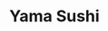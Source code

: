 ---
layout: place
title: "Yama Sushi"
permalink: /maryland/nottingham/yama-sushi.html
stateAbbr: MD
stateName: Maryland
cityName: Nottingham
seo:
  name: "Yama Sushi"
  type: Restaurant
  links: null
description: "Looking for sushi in Nottingham, Maryland? Check out Yama Sushi for a delightful Japanese dining experience. Enjoy a variety of sushi and other dishes in a w..."
place_id: ChIJ-YHBqMsJyIkRewZEmO4jtb8
photos:
  - name: >-
      places/ChIJ-YHBqMsJyIkRewZEmO4jtb8/photos/AeeoHcL0ZghZQ8zyEpHoDyiRPIpmLruedzVxMf5gfjWLGUoEzMGAUTvqCiX6Vlw_NQRKPV1SMEskDg16S56vfjyKmtsQsTkkfDDW5P0YIOclNtmjWgWCZg_hQEhnDNIbrkHD4cUpgLlao2RTrC26mIa_ebXFRk-ye6wm3eBN7lKLIiEjI3yZOnHCA1grUlX92EPfgrhhebqWZSCnCO_1IUit9bKYVWlOgHlm_q2oOFXfhMZIw718si_C31adrzORU7elDACaF4tHnLqrw5GgdJiRJcu8m6sALR9biOEMNuxfnn-XpjJrE-Thpjy2MUYkVELuTViI15dvgkCdIOXd4KceLty9djVyb2zl1SgmH66DChbNSVzl0EYEVWsO_yq4g1ouOySVeefEVV77tp81YNVWsQl_nvgz41KCKtmsqgh03fonJg
    widthPx: 4032
    heightPx: 3024
    authorAttributions:
      - displayName: Karen Clark
        uri: https://maps.google.com/maps/contrib/110502271050301449303
        photoUri: >-
          https://lh3.googleusercontent.com/a/ACg8ocIgn0fpP94vBlzVuSQaZAcM8_4-2ZLbw6O0DYzKTzeb2IA7Hp8N=s100-p-k-no-mo
    flagContentUri: >-
      https://www.google.com/local/imagery/report/?cb_client=maps_api_places.places_api&image_key=!1e10!2sCIHM0ogKEICAgICM5NSBGQ&hl=en-US
    googleMapsUri: >-
      https://www.google.com/maps/place//data=!3m4!1e2!3m2!1sCIHM0ogKEICAgICM5NSBGQ!2e10!4m2!3m1!1s0x89c809cba8c181f9:0xbfb523ee9844067b
  - name: >-
      places/ChIJ-YHBqMsJyIkRewZEmO4jtb8/photos/AeeoHcL-XYtC4Utnw3yEz8kHPSX__Y1WnftT4ZiA8RsDnif-bthXuBGL1kcIcWNxbgBMqhQ8f9TgZynnHc0S_r3dTtjesqoAOdHn-c9K0NvqFQCPNVEYq6y2H2Kkn-JN1GoJSFlbSETvVWKdy6zGNdBN_d611EtmAjkvIKecw-SudE8CnWMtnNVSjtVXVFuPLOvtBmeL0GkorLyLKP5BoB0FwQzxhhSvsyZHRJ7zK2wxsWMaFbEI_J-EkPJ3WDA_oGns2c4MxEwdwMDqNzKES_XOCZgS4xmeNS1PomsUrryL414DhqYHDqsTQYYgJZq1TlSCW4cQf3swvaYjPy72b8inWfIYlAl3qBlILN6raG9lSun7u954IdjnzJj768hyCRic30PH7zXt-dnPRHHFLdaaQoY87ORegukB_t1XXFT2n_M
    widthPx: 1816
    heightPx: 4032
    authorAttributions:
      - displayName: Brandon Huang
        uri: https://maps.google.com/maps/contrib/104114447799242452026
        photoUri: >-
          https://lh3.googleusercontent.com/a/ACg8ocI1RRfKqhuEJNAyMb4pNqjmpAotaseQqXDbw7MJ8uc13wqTRA=s100-p-k-no-mo
    flagContentUri: >-
      https://www.google.com/local/imagery/report/?cb_client=maps_api_places.places_api&image_key=!1e10!2sCIHM0ogKEICAgIDrwfD4FQ&hl=en-US
    googleMapsUri: >-
      https://www.google.com/maps/place//data=!3m4!1e2!3m2!1sCIHM0ogKEICAgIDrwfD4FQ!2e10!4m2!3m1!1s0x89c809cba8c181f9:0xbfb523ee9844067b
  - name: >-
      places/ChIJ-YHBqMsJyIkRewZEmO4jtb8/photos/AeeoHcK7LG4H0iGNUH_yk1E-G0kStz-LJIZc_r9WMPenr7yswzgCmY0h-cVxnvJZE7pjpkkKxPoAbZNxz-BCKaDX9JtLQkp-v4YXftCIcGaKkOKfOfMWKIHGO3C6tRhhs5c8aEgKKeuPuBEYfL6urb1urE_qSCLBcS_QqH3H3eSb2WcHdCTemIgxbSPhzutNj6dxtfYqdp65G8cVGPp-ycaf0yBANWJy681WGI1kFfhu1MubBOf3Xr4dhBY_cg8C9RYlyKzKr597GOv1F0bSnQJFjH7VrLgLQiG3i1jPK4Qrachx45hNjgGzIZlQIvZeHXYXC6dInr6Ni6pT9PhwCLNqjKdXjWrLlHu98DEXkjjKjx4TyPrrg7r7HvBoEIlQao8zA9so8rxpWawXgphqugJpXD68kkl9dqRREseBcjtJIAGncw-z
    widthPx: 4032
    heightPx: 3024
    authorAttributions:
      - displayName: Karen Clark
        uri: https://maps.google.com/maps/contrib/110502271050301449303
        photoUri: >-
          https://lh3.googleusercontent.com/a/ACg8ocIgn0fpP94vBlzVuSQaZAcM8_4-2ZLbw6O0DYzKTzeb2IA7Hp8N=s100-p-k-no-mo
    flagContentUri: >-
      https://www.google.com/local/imagery/report/?cb_client=maps_api_places.places_api&image_key=!1e10!2sCIHM0ogKEICAgIDkhOf9pAE&hl=en-US
    googleMapsUri: >-
      https://www.google.com/maps/place//data=!3m4!1e2!3m2!1sCIHM0ogKEICAgIDkhOf9pAE!2e10!4m2!3m1!1s0x89c809cba8c181f9:0xbfb523ee9844067b
  - name: >-
      places/ChIJ-YHBqMsJyIkRewZEmO4jtb8/photos/AeeoHcL7PwyWrLanHMduH7b4lOQu_ykImhFBfENyA4Tf_vSGJutS1Pu2kDJNZtTY37-DbbPUhhrNp8WBPIhqV2C8_dml9_uH8yEKHibyv2Mmhc59yGE5ktXs01lz9Wljl1FGw7NEhN69BdKtnyRa-PRZ2-4lULqpl-WNCzamuJGM7BujHj1BGSt92VTPYFiq6IoDTjDdV6EP0xFKwMfZi2LgKdt1CqrRePFx0rm48aIrxHQ7btBQKmJ9-GtmMD3YOg2fd10jVyuBkKtGc3M0PEc0e1Ny78AUM2pzsCvbaC0VB7IbmJFC3muLAfAaGcc13BK5dYYUB0mSYUQ6KhDFNcCdETSW6aaTt1VsERa5ha0sPQJrLGYD1wIbTqa_feQNlm-0zhkcI-CzEV93v8JFuqFdpnNO4imVodeu76vVbJzVJ4rmi_HB
    widthPx: 1495
    heightPx: 1471
    authorAttributions:
      - displayName: Mukesh Sigdel
        uri: https://maps.google.com/maps/contrib/106052302129321806240
        photoUri: >-
          https://lh3.googleusercontent.com/a/ACg8ocIOkvvy3ChqAV3QrKMzhZZV3envM9IEbsCMDPt_bKUy_1w-1_Ht=s100-p-k-no-mo
    flagContentUri: >-
      https://www.google.com/local/imagery/report/?cb_client=maps_api_places.places_api&image_key=!1e10!2sCIHM0ogKEICAgIDCtfO7kAE&hl=en-US
    googleMapsUri: >-
      https://www.google.com/maps/place//data=!3m4!1e2!3m2!1sCIHM0ogKEICAgIDCtfO7kAE!2e10!4m2!3m1!1s0x89c809cba8c181f9:0xbfb523ee9844067b
  - name: >-
      places/ChIJ-YHBqMsJyIkRewZEmO4jtb8/photos/AeeoHcIo-EhCSU5hBkAL311jEgGgLZKaBHVLQt44eeTNpUnLCOnHoAHDie7mu1awTBSknPSR9PDFyaKvgHb6_p3RYciKDw35PVJcMwcjq40P8ks0GdWkCkU8D8MXTucz9k1dPdBF6fp7u7t59y9eWZUCxnbjz0J6kBs8eFgZvt6X-YvFnAPc02netIDYCCfEy13OiUWwv2ov0_QiT2n5zE-iDJDzy8SZ_rli_ajmcbaEwMSzc3YoqTHvXPL3NrUtiLd09CvMb6d-qnMlsmmagEHOmLzeOJrdVd1TpFTtbOD_qro7atCBYwlYfmheRRjdYGLE8NDndq3UvLZtexYctdC8r1KpvytEkwkcbAsguPmk_Mz0pyWJ3HzEYUK8vWWR-J_3FD6AkMeJfmfLYlbROopprBPP3HYvxIonaWqBTBzoPn2nBw
    widthPx: 4032
    heightPx: 3024
    authorAttributions:
      - displayName: Karen Clark
        uri: https://maps.google.com/maps/contrib/110502271050301449303
        photoUri: >-
          https://lh3.googleusercontent.com/a/ACg8ocIgn0fpP94vBlzVuSQaZAcM8_4-2ZLbw6O0DYzKTzeb2IA7Hp8N=s100-p-k-no-mo
    flagContentUri: >-
      https://www.google.com/local/imagery/report/?cb_client=maps_api_places.places_api&image_key=!1e10!2sCIHM0ogKEICAgICM5OSZeg&hl=en-US
    googleMapsUri: >-
      https://www.google.com/maps/place//data=!3m4!1e2!3m2!1sCIHM0ogKEICAgICM5OSZeg!2e10!4m2!3m1!1s0x89c809cba8c181f9:0xbfb523ee9844067b
  - name: >-
      places/ChIJ-YHBqMsJyIkRewZEmO4jtb8/photos/AeeoHcJHjuXZoh8rndMc1g1JQZVmvqkF9S19w_R_KPvc6U7cMaI3fLJ34IbzfxJz6GKA19fIrBAMZD2WN8Q3Qm3RGAFNlX92k36abRdGivrasBSjnVYZTbsoexWpYVeqmOHOIukxBm8NA_f2jbL5BH5ur6X1oTQrrLPyQoX7KGxlJK9p3CovJy-_0hx30tZiie1fiX_lv2YS4YWVLwWXA43cPjI4rtKwSVHoRLHuwl7mFBgp4sPxcNB5e3HGvO20XR_vi1fEZhLHOpjLp0Xv8lF-6HgP5ZgshfL_UkLgRewy-qfFa--btwnXuvXPDfMpjKWeKa34CsDu1_Qs6X-HJZBDCMMT8Fu51afehroPBynmQpjwhAjIMj8AF8SPUfh84T3t73e2tQq3l9tbaroULtAuzG4bxzWOV4bDuBV7CN0m82MR7w
    widthPx: 3024
    heightPx: 4032
    authorAttributions:
      - displayName: Tyler Cymet
        uri: https://maps.google.com/maps/contrib/103940523754185426978
        photoUri: >-
          https://lh3.googleusercontent.com/a-/ALV-UjVtz8usjJjlcpD_eTUJx5cefLAIO_svs4Yumq3soSlWt9Y0Pj_SYQ=s100-p-k-no-mo
    flagContentUri: >-
      https://www.google.com/local/imagery/report/?cb_client=maps_api_places.places_api&image_key=!1e10!2sCIHM0ogKEICAgICBpsqqGA&hl=en-US
    googleMapsUri: >-
      https://www.google.com/maps/place//data=!3m4!1e2!3m2!1sCIHM0ogKEICAgICBpsqqGA!2e10!4m2!3m1!1s0x89c809cba8c181f9:0xbfb523ee9844067b
  - name: >-
      places/ChIJ-YHBqMsJyIkRewZEmO4jtb8/photos/AeeoHcIXleFd-sPa1UP4UMdDLxbO4j6A9Ohd1R2fN36y8ZUKbXjKaBBGxCDhWG9BNpkSnJSbfI2nE1qQvXiEFyckqUifIscC1Z7tA_E-JMUhHz7ffdsy537h1qBa8LKWUP9wRCWn8DnxzM528xYDI2FEYwBLiPQDTSwrkL1v8EkKKN-0Vu8Pxu_XzPxGZzzBdPGQJn_mG1ZLu-qsEGt0q6fXDasXU3HJLD_j0paJQMeQbNndi4kjH8-3EbRvfBFwruQZYjHr2QguN5oLXEKDIzkNDj_k5FAMUVnyFr36Lo0AIDQlnWqw_rmW19XN1WdSy6DvmhO-1qc_IJVPLL4BKoeW76BPytZ5rg38WcWegJF8rFdSL6jRzlxMbh6SfC35IXn44rA20TQwT9hAX0YQj8wF2oaxrHvuINGFXHe_kZXBmoakT9-5
    widthPx: 3024
    heightPx: 4032
    authorAttributions:
      - displayName: Michael Fort
        uri: https://maps.google.com/maps/contrib/114024409095026723744
        photoUri: >-
          https://lh3.googleusercontent.com/a-/ALV-UjU9whd-DvSuznNdJVrTiXzxooY5XxD5WXU1xSopoGGSat61Qorpaw=s100-p-k-no-mo
    flagContentUri: >-
      https://www.google.com/local/imagery/report/?cb_client=maps_api_places.places_api&image_key=!1e10!2sCIHM0ogKEICAgIDEzq6pjwE&hl=en-US
    googleMapsUri: >-
      https://www.google.com/maps/place//data=!3m4!1e2!3m2!1sCIHM0ogKEICAgIDEzq6pjwE!2e10!4m2!3m1!1s0x89c809cba8c181f9:0xbfb523ee9844067b
  - name: >-
      places/ChIJ-YHBqMsJyIkRewZEmO4jtb8/photos/AeeoHcJJVR3NENCe6U08_ADiP0NQKhzAhbWOKT0mBAcRJ-G9_v-Slat8dS7U-sglzqEvSDHi9O-spQm3JShoFqyKCJsZCSNtEqkCDInLjZOhakVNxl1fA8_OK9N5T0Vo_JCnfqUt7dTvCtTvyHj9Bls53JZ7uIXeUJJQvii3KuHZglW2Rok19Qp_6QLLxV_ZYbutROy6N6XEu7HmUU1Bj_cWV2LI0dIH5dUkql-hPeE8BxJuLe3Cn-eiA3YMEnKiTfpfYjmkt-ruYo3wrtejIsxo8ozeu4fp2BH2ESf-u-kQeRBvVE-31-wuaKuL0bDlOobZMVE2LXg4dnmleOWKGdQosMCPzksUjGcR5WtxN603xw5LCJa4PZq60bV5JoNVS-sPzhf3G2S5QQLkEl7CfdXG_H7FjIpPS6J_I4_POl44JXwWsmI
    widthPx: 4032
    heightPx: 3024
    authorAttributions:
      - displayName: Karen Clark
        uri: https://maps.google.com/maps/contrib/110502271050301449303
        photoUri: >-
          https://lh3.googleusercontent.com/a/ACg8ocIgn0fpP94vBlzVuSQaZAcM8_4-2ZLbw6O0DYzKTzeb2IA7Hp8N=s100-p-k-no-mo
    flagContentUri: >-
      https://www.google.com/local/imagery/report/?cb_client=maps_api_places.places_api&image_key=!1e10!2sCIHM0ogKEICAgICM5KTS5QE&hl=en-US
    googleMapsUri: >-
      https://www.google.com/maps/place//data=!3m4!1e2!3m2!1sCIHM0ogKEICAgICM5KTS5QE!2e10!4m2!3m1!1s0x89c809cba8c181f9:0xbfb523ee9844067b
  - name: >-
      places/ChIJ-YHBqMsJyIkRewZEmO4jtb8/photos/AeeoHcIV3wport2EodvlbQEJlvnnQp5RkGOMq6sxFVMjndtk4lrBTDeJ9AT476nNHKxh8CKaIFErgne2FDXNADxmop5BW1zmvO0j3m6MuxgXpKlfMGy5iwjPXjoZTwPPUNnQevUoZIaq_k9WWDV78owPz0spNbgjECVYxHjvMYPq1dm9szjYTF1MXxmBiZ9g5nh-nTmezx6BhnTdP5ksszOmPbZueUjElt9w3j9mGiOZq4WJr6NK1ApQpnb9ZluDhy_Ddqi3fSt8wMFWUFLBS9a7f0BBOxzA_Ac-5NHpHYfUFdwbx6BQcyjNohy7KqEHjA1Y9itvPLDEq8l5eMVwKZUGwBfTeelTHmhtozC8vhI54HlNqFgI4JbWlVwp2jVWEd_siivIM4pEP03VzqqGaqSnCNRPMAaRim1Ln91U0SBDbh5pDg
    widthPx: 4032
    heightPx: 3024
    authorAttributions:
      - displayName: Karen Clark
        uri: https://maps.google.com/maps/contrib/110502271050301449303
        photoUri: >-
          https://lh3.googleusercontent.com/a/ACg8ocIgn0fpP94vBlzVuSQaZAcM8_4-2ZLbw6O0DYzKTzeb2IA7Hp8N=s100-p-k-no-mo
    flagContentUri: >-
      https://www.google.com/local/imagery/report/?cb_client=maps_api_places.places_api&image_key=!1e10!2sCIHM0ogKEICAgIDkhOf9ZA&hl=en-US
    googleMapsUri: >-
      https://www.google.com/maps/place//data=!3m4!1e2!3m2!1sCIHM0ogKEICAgIDkhOf9ZA!2e10!4m2!3m1!1s0x89c809cba8c181f9:0xbfb523ee9844067b
  - name: >-
      places/ChIJ-YHBqMsJyIkRewZEmO4jtb8/photos/AeeoHcIp-lKr74UQArlJSAn_kzaU2q34GUcyhBslFcCiWujZjQ-Aa5ABW2rZ5__kRtXgt1-qBdq3inCcVnAZqhjrxloQjR7rJHpQTnloIZWRc3gkGe1JlV4R3JO7EEGDjI3jRbLaB4IY_2EbScTH0J0ZbslTOS0COuCH4kcsUehcGVbZjrCCg5AtTr5OTVIdsxBSUg05rQrlNdKQXNfVTkgNnpim5KfIJvuF1pyNJdIPT3D7VISwLjlLT15h-fK94xQEGfocby3sn85tLOiB2JezOB08LoZDPkqF4WpC6BeIVvtS5s4pthXn6UMu5fvrVNua3i20XdEUB56En75Y8QGjBR8mDBpQjEQrnTlUzp4jpZQ2aAiNl8yyMYlXQDdAlAqjiFa5dXANcZlfYEhYsdmVY207c-cFeEvnu3YTFnOGgV2LojZ2
    widthPx: 3024
    heightPx: 4032
    authorAttributions:
      - displayName: Tyler Cymet
        uri: https://maps.google.com/maps/contrib/103940523754185426978
        photoUri: >-
          https://lh3.googleusercontent.com/a-/ALV-UjVtz8usjJjlcpD_eTUJx5cefLAIO_svs4Yumq3soSlWt9Y0Pj_SYQ=s100-p-k-no-mo
    flagContentUri: >-
      https://www.google.com/local/imagery/report/?cb_client=maps_api_places.places_api&image_key=!1e10!2sCIHM0ogKEICAgICBpsqq6AE&hl=en-US
    googleMapsUri: >-
      https://www.google.com/maps/place//data=!3m4!1e2!3m2!1sCIHM0ogKEICAgICBpsqq6AE!2e10!4m2!3m1!1s0x89c809cba8c181f9:0xbfb523ee9844067b
address: 4347 Ebenezer Rd, Nottingham, MD 21236, USA
street: 4347 Ebenezer Rd
city: Nottingham
state: MD
zip: '21236'
country: USA
neighborhood: Nottingham
latitude: '39.396767'
longitude: '-76.476688'
accessibility_options:
  wheelchairAccessibleParking: true
  wheelchairAccessibleRestroom: true
  wheelchairAccessibleSeating: true
business_status: OPERATIONAL
name: Yama Sushi
google_maps_links:
  directionsUri: >-
    https://www.google.com/maps/dir//''/data=!4m7!4m6!1m1!4e2!1m2!1m1!1s0x89c809cba8c181f9:0xbfb523ee9844067b!3e0
  placeUri: https://maps.google.com/?cid=13813986939692648059
  writeAReviewUri: >-
    https://www.google.com/maps/place//data=!4m3!3m2!1s0x89c809cba8c181f9:0xbfb523ee9844067b!12e1
  reviewsUri: >-
    https://www.google.com/maps/place//data=!4m4!3m3!1s0x89c809cba8c181f9:0xbfb523ee9844067b!9m1!1b1
  photosUri: >-
    https://www.google.com/maps/place//data=!4m3!3m2!1s0x89c809cba8c181f9:0xbfb523ee9844067b!10e5
primary_type: Sushi Restaurant
opening_hours:
  regular: null
  current: null
secondary_opening_hours:
  regular:
    weekdayDescriptions: null
    type: null
  current:
    weekdayDescriptions: null
    type: null
phone: null
price_level: null
price_range: null
rating: null
rating_count: 0
website: null
reviews: null
parking_options: null
payment_options: null
allow_dogs: null
curbside_pickup: null
delivery: null
dine_in: null
good_for_children: null
good_for_groups: null
good_for_sports: null
live_music: null
menu_for_children: null
outdoor_seating: null
reservable: null
restroom: null
serves_beer: null
serves_breakfast: null
serves_brunch: null
serves_cocktails: null
serves_coffee: null
serves_dinner: null
serves_dessert: null
serves_lunch: null
serves_vegetarian_food: null
serves_wine: null
takeout: null
summary: null

---